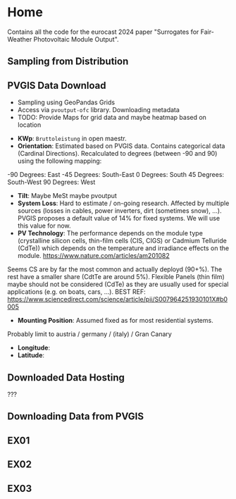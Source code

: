 # Home

Contains all the code for the eurocast 2024 paper "Surrogates for Fair-Weather Photovoltaic Module Output".

## Sampling from Distribution

## PVGIS Data Download

- Sampling using GeoPandas Grids
- Access via `pvoutput-ofc` library. Downloading metadata
- TODO: Provide Maps for grid data and maybe heatmap based on location

* **KWp**: `Bruttoleistung` in open maestr.
* **Orientation**: Estimated based on PVGIS data. Contains categorical data (Cardinal Directions). Recalculated to degrees (between -90 and 90) using the following mapping:

-90 Degrees: East
-45 Degrees: South-East
0 Degrees: South
45 Degrees: South-West
90 Degrees: West

* **Tilt**: Maybe MeSt maybe pvoutput
* **System Loss**: Hard to estimate / on-going research. Affected by multiple sources (losses in cables, power inverters, dirt (sometimes snow), ...). PVGIS proposes a default value of 14% for fixed systems. We will use this value for now.
* **PV Technology**: The performance depends on the module type (crystalline silicon cells, thin-film cells (CIS, CIGS) or Cadmium Telluride (CdTe)) which depends on the temperature and irradiance effects on the module. 
https://www.nature.com/articles/am201082

Seems CS are by far the most common and actually deployd (90+%). The rest have a smaller share (CdtTe are around 5%). Flexible Panels (thin film) maybe should not be considered (CdTe) as they are usually used for special applications (e.g. on boats, cars, ...).
BEST REF: https://www.sciencedirect.com/science/article/pii/S007964251930101X#b0005

* **Mounting Position**: Assumed fixed as for most residential systems.

Probably limit to austria / germany / (italy) / Gran Canary
* **Longitude**: 
* **Latitude**: 

## Downloaded Data Hosting

???

## Downloading Data from PVGIS

## EX01

## EX02

## EX03